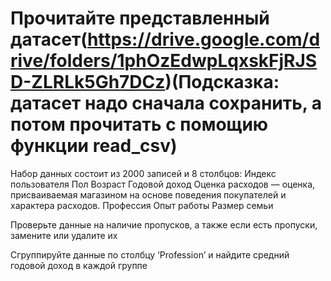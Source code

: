 # Прочитайте представленный датасет(https://drive.google.com/drive/folders/1phOzEdwpLqxskFjRJSD-ZLRLk5Gh7DCz)(Подсказка: датасет надо сначала сохранить, а потом прочитать с помощию функции  read_csv)

Набор данных состоит из 2000 записей и 8 столбцов:
Индекс пользователя
Пол
Возраст
Годовой доход
Оценка расходов — оценка, присваиваемая магазином на основе поведения покупателей и характера расходов.
Профессия
Опыт работы 
Размер семьи


Проверьте данные на наличие пропусков, а также если есть пропуски, замените или удалите их 


Сгруппируйте данные по столбцу ‘Profession’ и найдите средний годовой доход в каждой группе
